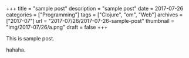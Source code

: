 +++
title = "sample post"
description = "sample post"
date = 2017-07-26
categories = ["Programming"]
tags = ["Clojure", "om", "Web"]
archives = ["2017-07"]
url = "2017-07/26/2017-07-26-sample-post"
thumbnail = "img/2017-07/26/a.png"
draft = false
+++

This is sample post.

<!--more-->

hahaha.

